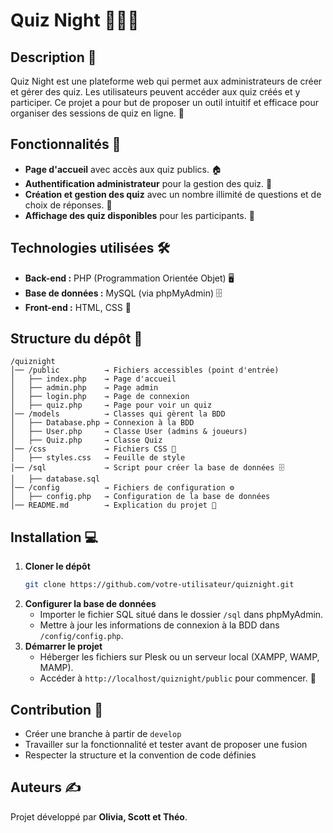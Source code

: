 # Quiz Night 🎉🧠✨

## Description 📜
Quiz Night est une plateforme web qui permet aux administrateurs de créer et gérer des quiz. Les utilisateurs peuvent accéder aux quiz créés et y participer. Ce projet a pour but de proposer un outil intuitif et efficace pour organiser des sessions de quiz en ligne. 🎯

## Fonctionnalités 🚀
- **Page d'accueil** avec accès aux quiz publics. 🏠
- **Authentification administrateur** pour la gestion des quiz. 🔑
- **Création et gestion des quiz** avec un nombre illimité de questions et de choix de réponses. 📝
- **Affichage des quiz disponibles** pour les participants. 👀

## Technologies utilisées 🛠️
- **Back-end :** PHP (Programmation Orientée Objet) 🖥️
- **Base de données :** MySQL (via phpMyAdmin) 🗄️
- **Front-end :** HTML, CSS 🎨

## Structure du dépôt 📂
```
/quiznight
│── /public          → Fichiers accessibles (point d'entrée)
│   ├── index.php    → Page d'accueil
│   ├── admin.php    → Page admin
│   ├── login.php    → Page de connexion
│   ├── quiz.php     → Page pour voir un quiz
│── /models          → Classes qui gèrent la BDD
│   ├── Database.php → Connexion à la BDD
│   ├── User.php     → Classe User (admins & joueurs)
│   ├── Quiz.php     → Classe Quiz
│── /css             → Fichiers CSS 🎨
│   ├── styles.css   → Feuille de style
│── /sql             → Script pour créer la base de données 🗄️
│   ├── database.sql
│── /config          → Fichiers de configuration ⚙️
│   ├── config.php   → Configuration de la base de données
│── README.md        → Explication du projet 📖
```

## Installation 💻
1. **Cloner le dépôt**
   ```sh
   git clone https://github.com/votre-utilisateur/quiznight.git
   ```
2. **Configurer la base de données**
   - Importer le fichier SQL situé dans le dossier `/sql` dans phpMyAdmin.
   - Mettre à jour les informations de connexion à la BDD dans `/config/config.php`.
3. **Démarrer le projet**
   - Héberger les fichiers sur Plesk ou un serveur local (XAMPP, WAMP, MAMP).
   - Accéder à `http://localhost/quiznight/public` pour commencer. 🚀

## Contribution 🤝
- Créer une branche à partir de `develop`
- Travailler sur la fonctionnalité et tester avant de proposer une fusion
- Respecter la structure et la convention de code définies

## Auteurs ✍️
Projet développé par **Olivia, Scott et Théo**.



